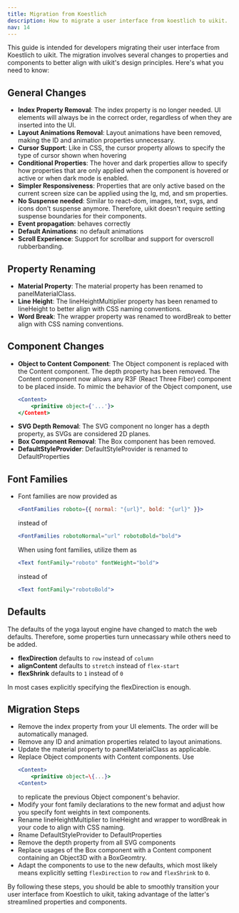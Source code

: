 ```yaml
---
title: Migration from Koestlich
description: How to migrate a user interface from koestlich to uikit.
nav: 14
---
```


This guide is intended for developers migrating their user interface from Koestlich to uikit. The migration involves several changes to properties and components to better align with uikit's design principles. Here's what you need to know:

## General Changes

- **Index Property Removal**: The index property is no longer needed. UI elements will always be in the correct order, regardless of when they are inserted into the UI.
- **Layout Animations Removal**: Layout animations have been removed, making the ID and animation properties unnecessary.
- **Cursor Support**: Like in CSS, the cursor property allows to specify the type of cursor shown when hovering
- **Conditional Properties**: The hover and dark properties allow to specify how properties that are only applied when the component is hovered or active or when dark mode is enabled. 
- **Simpler Responsiveness**: Properties that are only active based on the current screen size can be applied using the lg, md, and sm properties.
- **No Suspense needed**: Similar to react-dom, images, text, svgs, and icons don't suspense anymore. Therefore, uikit doesn't require setting suspense boundaries for their components.
- **Event propagation**: behaves correctly
- **Default Animations**: no default animations
- **Scroll Experience**: Support for scrollbar and support for overscroll rubberbanding.

## Property Renaming

- **Material Property**: The material property has been renamed to panelMaterialClass.
- **Line Height**: The lineHeightMultiplier property has been renamed to lineHeight to better align with CSS naming conventions.
- **Word Break**: The wrapper property was renamed to wordBreak to better align with CSS naming conventions.

## Component Changes

- **Object to Content Component**: The Object component is replaced with the Content component. The depth property has been removed. The Content component now allows any R3F (React Three Fiber) component to be placed inside. To mimic the behavior of the Object component, use
    ```jsx
    <Content>
        <primitive object={'...'}>
    </Content>
    ```
- **SVG Depth Removal**: The SVG component no longer has a depth property, as SVGs are considered 2D planes.
- **Box Component Removal**: The Box component has been removed.
- **DefaultStyleProvider**: DefaultStyleProvider is renamed to DefaultProperties

## Font Families

- Font families are now provided as
    ```jsx
    <FontFamilies roboto={{ normal: "{url}", bold: "{url}" }}>
    ```
    instead of
    ```jsx
    <FontFamilies robotoNormal="url" robotoBold="bold">
    ```
    When using font families, utilize them as
    ```jsx
    <Text fontFamily="roboto" fontWeight="bold">
    ```
    instead of
    ```jsx
    <Text fontFamily="robotoBold">
    ```


## Defaults

The defaults of the yoga layout engine have changed to match the web defaults. Therefore, some properties turn unnecassary while others need to be added.

- **flexDirection** defaults to `row` instead of `column`
- **alignContent** defaults to `stretch` instead of `flex-start`
- **flexShrink** defaults to `1` instead of `0`

In most cases explicitly specifying the flexDirection is enough.

## Migration Steps

- Remove the index property from your UI elements. The order will be automatically managed.
- Remove any ID and animation properties related to layout animations.
- Update the material property to panelMaterialClass as applicable.
- Replace Object components with Content components. Use
    ```jsx
    <Content>
        <primitive object=\{...}>
    <Content>
    ```
    to replicate the previous Object component's behavior.
- Modify your font family declarations to the new format and adjust how you specify font weights in text components.
- Rename lineHeightMultiplier to lineHeight and wrapper to wordBreak in your code to align with CSS naming.
- Rname DefaultStyleProvider to DefaultProperties
- Remove the depth property from all SVG components
- Replace usages of the Box component with a Content component containing an Object3D with a BoxGeomtry.
- Adapt the components to use to the new defaults, which most likely means explicitly setting `flexDirection` to `row` and `flexShrink` to `0`.

By following these steps, you should be able to smoothly transition your user interface from Koestlich to uikit, taking advantage of the latter's streamlined properties and components.